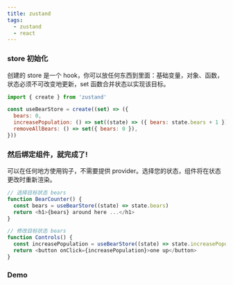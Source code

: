 ```yaml
---
title: zustand
tags:
  - zustand
  - react
---
```


### store 初始化
创建的 store 是一个 hook，你可以放任何东西到里面：基础变量，对象、函数，状态必须不可改变地更新，set 函数合并状态以实现该目标。
```js
import { create } from 'zustand'

const useBearStore = create((set) => ({
  bears: 0,
  increasePopulation: () => set((state) => ({ bears: state.bears + 1 })),
  removeAllBears: () => set({ bears: 0 }),
}))
```
### 然后绑定组件，就完成了!
可以在任何地方使用钩子，不需要提供 provider。选择您的状态，组件将在状态更改时重新渲染。
```js
// 选择目标状态 bears
function BearCounter() {
  const bears = useBearStore((state) => state.bears)
  return <h1>{bears} around here ...</h1>
}

// 修改目标状态 bears
function Controls() {
  const increasePopulation = useBearStore((state) => state.increasePopulation)
  return <button onClick={increasePopulation}>one up</button>
}
```

### Demo